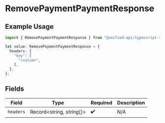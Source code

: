 # RemovePaymentPaymentResponse

## Example Usage

```typescript
import { RemovePaymentPaymentResponse } from "@unified-api/typescript-sdk/sdk/models/operations";

let value: RemovePaymentPaymentResponse = {
  headers: {
    "key": [
      "<value>",
    ],
  },
};
```

## Fields

| Field                      | Type                       | Required                   | Description                |
| -------------------------- | -------------------------- | -------------------------- | -------------------------- |
| `headers`                  | Record<string, *string*[]> | :heavy_check_mark:         | N/A                        |